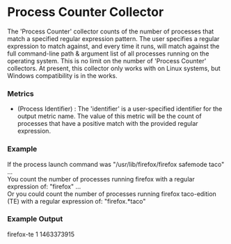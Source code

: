 # Process Counter Collector

The 'Process Counter' collector counts of the number of processes that match a specified regular expression pattern. The user specifies a regular expression to match against, and every time it runs, will match against the full command-line path & argument list of all processes running on the operating system. This is no limit on the number of 'Process Counter' collectors. At present, this collector only works with on Linux systems, but Windows compatibility is in the works.

### Metrics

* (Process Identifier) : The 'identifier' is a user-specified identifier for the output metric name. The value of this metric will be the count of processes that have a positive match with the provided regular expression.

### Example

If the process launch command was "/usr/lib/firefox/firefox safemode taco" ... <br>
You count the number of processes running firefox with a regular expression of: "firefox" ... <br>
Or you could count the number of processes running firefox taco-edition (TE) with a regular expression of: "firefox.*taco"

### Example Output

firefox-te 1 1463373915
